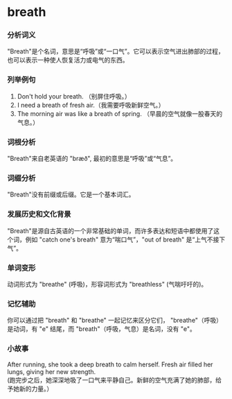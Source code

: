 # breath

### 分析词义

  

"Breath"是个名词，意思是“呼吸”或“一口气”。它可以表示空气进出肺部的过程，也可以表示一种使人恢复活力或电气的东西。

  

### 列举例句

  

1.  Don't hold your breath. （别屏住呼吸。）
2.  I need a breath of fresh air.（我需要呼吸新鲜空气。）
3.  The morning air was like a breath of spring. （早晨的空气就像一股春天的气息。）

  

### 词根分析

  

"Breath"来自老英语的 "bræð", 最初的意思是“呼吸”或“气息”。

  

### 词缀分析

  

"Breath"没有前缀或后缀。它是一个基本词汇。

  

### 发展历史和文化背景

  

"Breath"是源自古英语的一个非常基础的单词，而许多表达和短语中都使用了这个词，例如 "catch one's breath" 意为“喘口气”，"out of breath" 是“上气不接下气”。

  

### 单词变形

  

动词形式为 "breathe" (呼吸)，形容词形式为 "breathless" (气喘吁吁的)。

  

### 记忆辅助

  

你可以通过把 "breath" 和 "breathe" 一起记忆来区分它们， "breathe"（呼吸）是动词，有 "e" 结尾，而 "breath"（呼吸，气息）是名词，没有 "e"。

  

### 小故事

  

After running, she took a deep breath to calm herself. Fresh air filled her lungs, giving her new strength.  
(跑完步之后，她深深地吸了一口气来平静自己。新鲜的空气充满了她的肺部，给予她新的力量。）
